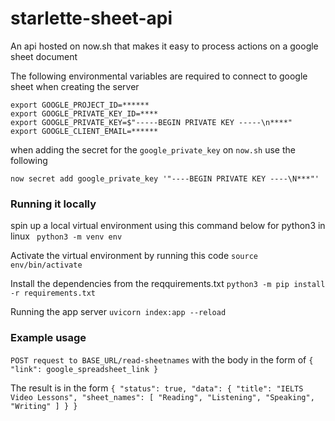 # starlette-sheet-api
An api hosted on now.sh that makes it easy to process actions on a google sheet document


The following environmental variables are required to connect to google sheet when creating the server

```
export GOOGLE_PROJECT_ID=******
export GOOGLE_PRIVATE_KEY_ID=****
export GOOGLE_PRIVATE_KEY=$"-----BEGIN PRIVATE KEY -----\n****"
export GOOGLE_CLIENT_EMAIL=******
```

when adding the secret for the `google_private_key` on `now.sh`
use the following

```
now secret add google_private_key '"----BEGIN PRIVATE KEY ----\N***"'
```

### Running it locally
spin up a local virtual environment using this command below for python3 in linux
` python3 -m venv env`

Activate the virtual environment by running this code
`source env/bin/activate`

Install the dependencies from the reqquirements.txt
`python3 -m pip install -r requirements.txt`

Running the app server
`uvicorn index:app --reload`

### Example usage
`POST request to BASE_URL/read-sheetnames`
with the body in the form of 
`{
	"link": google_spreadsheet_link
}`

The result is in the form 
`{
  "status": true,
  "data": {
    "title": "IELTS Video Lessons",
    "sheet_names": [
      "Reading",
      "Listening",
      "Speaking",
      "Writing"
    ]
  }
}`